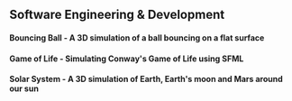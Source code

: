 ## Software Engineering & Development

#### Bouncing Ball - A 3D simulation of a ball bouncing on a flat surface
#### Game of Life - Simulating Conway's Game of Life using SFML
#### Solar System - A 3D simulation of Earth, Earth's moon and Mars around our sun
